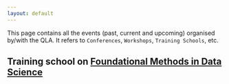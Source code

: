 ```yaml
---
layout: default
---
```


This page contains all the events (past, current and upcoming) organised by/with the QLA. It refers to `Conferences`, `Workshops`, `Training Schools`, etc.




## Training school on [**Foundational Methods in Data Science**](https://qla-ml-ds.github.io/)
